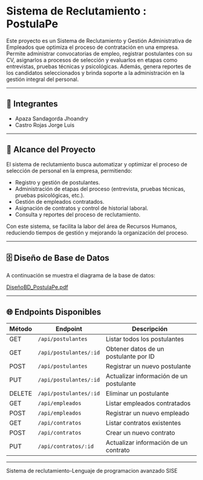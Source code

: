 # Sistema de Reclutamiento : PostulaPe
Este proyecto es un Sistema de Reclutamiento y Gestión Administrativa de Empleados que optimiza el proceso de contratación en una empresa. Permite administrar convocatorias de empleo, registrar postulantes con su CV, asignarlos a procesos de selección y evaluarlos en etapas como entrevistas, pruebas técnicas y psicológicas. Además, genera reportes de los candidatos seleccionados y brinda soporte a la administración en la gestión integral del personal.

---

## 👥 Integrantes

- Apaza Sandagorda Jhoandry
- Castro Rojas Jorge Luis
  
---

## 🎯 Alcance del Proyecto

El sistema de reclutamiento busca automatizar y optimizar el proceso de selección de personal en la empresa, permitiendo:  

- Registro y gestión de postulantes.  
- Administración de etapas del proceso (entrevista, pruebas técnicas, pruebas psicológicas, etc.).  
- Gestión de empleados contratados.  
- Asignación de contratos y control de historial laboral.  
- Consulta y reportes del proceso de reclutamiento.  

Con este sistema, se facilita la labor del área de Recursos Humanos, reduciendo tiempos de gestión y mejorando la organización del proceso.

---

## 🗄️ Diseño de Base de Datos

A continuación se muestra el diagrama de la base de datos:  

[DiseñoBD_PostulaPe.pdf](https://github.com/user-attachments/files/22314647/DisenoBD_PostulaPe.pdf)

---

## 🌐 Endpoints Disponibles

| Método | Endpoint                     | Descripción                                   |
|--------|------------------------------|-----------------------------------------------|
| GET    | `/api/postulantes`           | Listar todos los postulantes                  |
| GET    | `/api/postulantes/:id`       | Obtener datos de un postulante por ID         |
| POST   | `/api/postulantes`           | Registrar un nuevo postulante                 |
| PUT    | `/api/postulantes/:id`       | Actualizar información de un postulante       |
| DELETE | `/api/postulantes/:id`       | Eliminar un postulante                        |
| GET    | `/api/empleados`             | Listar empleados contratados                  |
| POST   | `/api/empleados`             | Registrar un nuevo empleado                   |
| GET    | `/api/contratos`             | Listar contratos existentes                   |
| POST   | `/api/contratos`             | Crear un nuevo contrato                       |
| PUT    | `/api/contratos/:id`         | Actualizar información de un contrato         |


---

Sistema de reclutamiento-Lenguaje de programacion avanzado SISE

